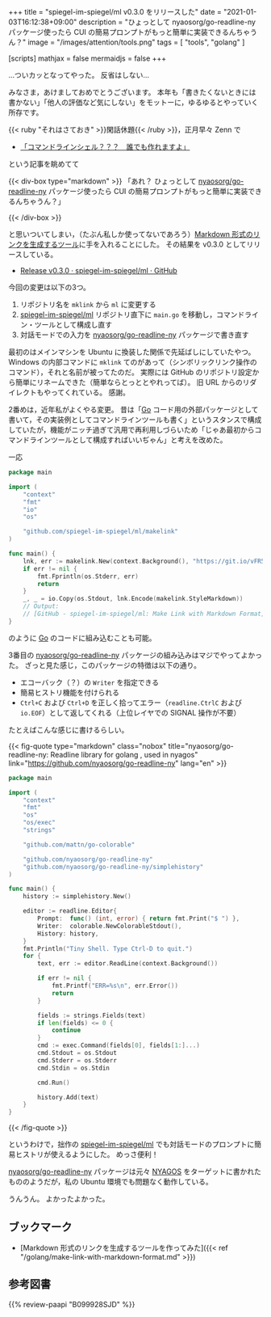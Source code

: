+++
title = "spiegel-im-spiegel/ml v0.3.0 をリリースした"
date =  "2021-01-03T16:12:38+09:00"
description = "ひょっとして nyaosorg/go-readline-ny パッケージ使ったら CUI の簡易プロンプトがもっと簡単に実装できるんちゃうん？"
image = "/images/attention/tools.png"
tags  = [ "tools", "golang" ]

[scripts]
  mathjax = false
  mermaidjs = false
+++

...ついカッとなってやった。
反省はしない...

みなさま，あけましておめでとうございます。
本年も「書きたくないときには書かない」「他人の評価など気にしない」をモットーに，ゆるゆるとやっていく所存です。

{{< ruby "それはさておき" >}}閑話休題{{< /ruby >}}，正月早々 Zenn で

- [「コマンドラインシェル？？？　誰でも作れますよ」](https://zenn.dev/zetamatta/articles/d7b76ff6535d7d)

という記事を眺めてて

{{< div-box type="markdown" >}}
「あれ？ ひょっとして [nyaosorg/go-readline-ny][go-readline-ny] パッケージ使ったら CUI の簡易プロンプトがもっと簡単に実装できるんちゃうん？」

[go-readline-ny]: https://github.com/nyaosorg/go-readline-ny "nyaosorg/go-readline-ny: Readline library for golang , used in nyagos"
{{< /div-box >}}

と思いついてしまい，（たぶん私しか使ってないであろう）[Markdown 形式のリンクを生成するツール][ml]に手を入れることにした。
その結果を v0.3.0 としてリリースしている。

- [Release v0.3.0 · spiegel-im-spiegel/ml · GitHub](https://github.com/spiegel-im-spiegel/ml/releases/tag/v0.3.0)

今回の変更は以下の3つ。
 
1. リポジトリ名を `mklink` から `ml` に変更する
2. [spiegel-im-spiegel/ml][ml] リポジトリ直下に `main.go` を移動し，コマンドライン・ツールとして構成し直す
3. 対話モードでの入力を [nyaosorg/go-readline-ny][go-readline-ny] パッケージで書き直す

最初のはメインマシンを Ubuntu に換装した関係で先延ばしにしていたやつ。
Windows の内部コマンドに `mklink` てのがあって（シンボリックリンク操作のコマンド），それと名前が被ってたのだ。
実際には GitHub のリポジトリ設定から簡単にリネームできた（簡単ならとっととやれってば）。
旧 URL からのリダイレクトもやってくれている。
感謝。

2番めは，近年私がよくやる変更。
昔は「[Go] コード用の外部パッケージとして書いて，その実装例としてコマンドラインツールも書く」というスタンスで構成していたが，機能がニッチ過ぎて汎用で再利用しづらいため「じゃあ最初からコマンドラインツールとして構成すればいいぢゃん」と考えを改めた。

一応

```go
package main

import (
    "context"
    "fmt"
    "io"
    "os"

    "github.com/spiegel-im-spiegel/ml/makelink"
)

func main() {
    lnk, err := makelink.New(context.Background(), "https://git.io/vFR5M")
    if err != nil {
        fmt.Fprintln(os.Stderr, err)
        return
    }
    _, _ = io.Copy(os.Stdout, lnk.Encode(makelink.StyleMarkdown))
    // Output:
    // [GitHub - spiegel-im-spiegel/ml: Make Link with Markdown Format](https://github.com/spiegel-im-spiegel/ml)
}
```

のように [Go] のコードに組み込むことも可能。

3番目の [nyaosorg/go-readline-ny][go-readline-ny] パッケージの組み込みはマジでやってよかった。
ざっと見た感じ，このパッケージの特徴は以下の通り。

- エコーバック（？）の `Writer` を指定できる
- 簡易ヒストリ機能を付けられる
- `Ctrl+C` および `Ctrl+D` を正しく拾ってエラー（`readline.CtrlC` および `io.EOF`）として返してくれる（上位レイヤでの SIGNAL 操作が不要）

たとえばこんな感じに書けるらしい。

{{< fig-quote type="markdown" class="nobox" title="nyaosorg/go-readline-ny: Readline library for golang , used in nyagos" link="https://github.com/nyaosorg/go-readline-ny" lang="en" >}}
```go
package main

import (
    "context"
    "fmt"
    "os"
    "os/exec"
    "strings"

    "github.com/mattn/go-colorable"

    "github.com/nyaosorg/go-readline-ny"
    "github.com/nyaosorg/go-readline-ny/simplehistory"
)

func main() {
    history := simplehistory.New()

    editor := readline.Editor{
        Prompt:  func() (int, error) { return fmt.Print("$ ") },
        Writer:  colorable.NewColorableStdout(),
        History: history,
    }
    fmt.Println("Tiny Shell. Type Ctrl-D to quit.")
    for {
        text, err := editor.ReadLine(context.Background())

        if err != nil {
            fmt.Printf("ERR=%s\n", err.Error())
            return
        }

        fields := strings.Fields(text)
        if len(fields) <= 0 {
            continue
        }
        cmd := exec.Command(fields[0], fields[1:]...)
        cmd.Stdout = os.Stdout
        cmd.Stderr = os.Stderr
        cmd.Stdin = os.Stdin

        cmd.Run()

        history.Add(text)
    }
}
```
{{< /fig-quote >}}

というわけで，拙作の [spiegel-im-spiegel/ml][ml] でも対話モードのプロンプトに簡易ヒストリが使えるようにした。
めっさ便利！

[nyaosorg/go-readline-ny][go-readline-ny] パッケージは元々 [NYAGOS] をターゲットに書かれたもののようだが，私の Ubuntu 環境でも問題なく動作している。

うんうん。
よかったよかった。

## ブックマーク

- [Markdown 形式のリンクを生成するツールを作ってみた]({{< ref "/golang/make-link-with-markdown-format.md" >}})

[Go]: https://go.dev/
[ml]: https://github.com/spiegel-im-spiegel/ml "spiegel-im-spiegel/ml: Make Link with Markdown Format"
[go-readline-ny]: https://github.com/nyaosorg/go-readline-ny "nyaosorg/go-readline-ny: Readline library for golang , used in nyagos"
[NYAGOS]: https://github.com/nyaosorg/nyagos "nyaosorg/nyagos: NYAGOS - The hybrid Commandline Shell betweeeeeeen UNIX & DOS"

## 参考図書

{{% review-paapi "B099928SJD" %}} <!-- プログラミング言語Go -->
